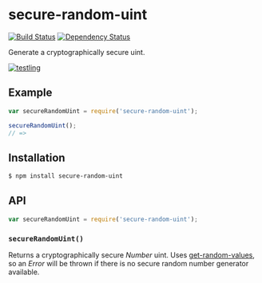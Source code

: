 # secure-random-uint

[![Build Status](https://img.shields.io/travis/KenanY/secure-random-uint.svg)](https://travis-ci.org/KenanY/secure-random-uint)
[![Dependency Status](https://img.shields.io/gemnasium/KenanY/secure-random-uint.svg)](https://gemnasium.com/KenanY/secure-random-uint)

Generate a cryptographically secure uint.

[![testling](https://ci.testling.com/kenany/secure-random-uint.png)](https://ci.testling.com/KenanY/secure-random-uint)

## Example

``` javascript
var secureRandomUint = require('secure-random-uint');

secureRandomUint();
// =>
```

## Installation

``` bash
$ npm install secure-random-uint
```

## API

``` javascript
var secureRandomUint = require('secure-random-uint');
```

### `secureRandomUint()`

Returns a cryptographically secure _Number_ uint. Uses
[get-random-values](https://github.com/KenanY/get-random-values), so an _Error_
will be thrown if there is no secure random number generator available.